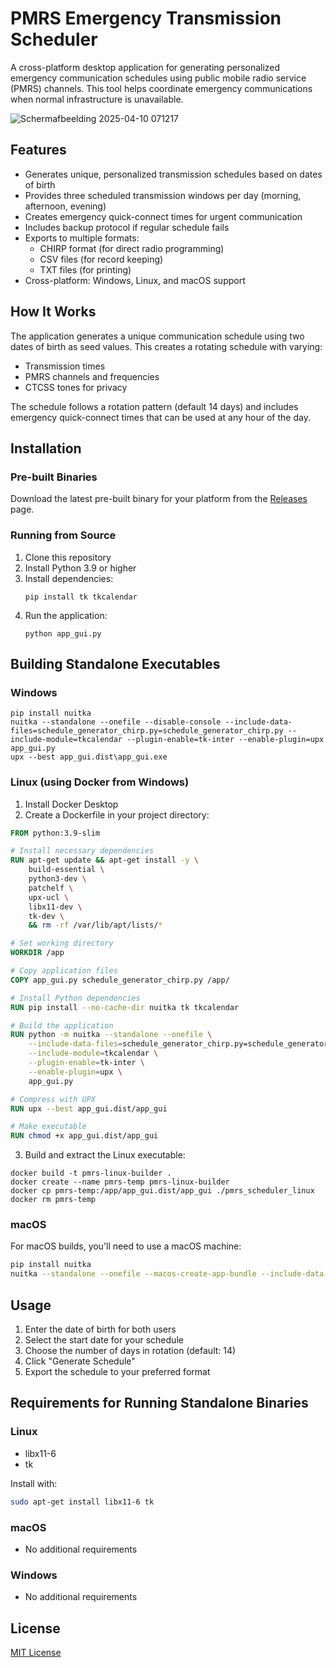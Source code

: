 # PMRS Emergency Transmission Scheduler

A cross-platform desktop application for generating personalized emergency communication schedules using public mobile radio service (PMRS) channels. This tool helps coordinate emergency communications when normal infrastructure is unavailable.

![Schermafbeelding 2025-04-10 071217](https://github.com/user-attachments/assets/641b123e-ddea-40ab-92d6-b2cdc98d3153)


## Features

- Generates unique, personalized transmission schedules based on dates of birth
- Provides three scheduled transmission windows per day (morning, afternoon, evening)
- Creates emergency quick-connect times for urgent communication
- Includes backup protocol if regular schedule fails
- Exports to multiple formats:
  - CHIRP format (for direct radio programming)
  - CSV files (for record keeping)
  - TXT files (for printing)
- Cross-platform: Windows, Linux, and macOS support

## How It Works

The application generates a unique communication schedule using two dates of birth as seed values. This creates a rotating schedule with varying:

- Transmission times
- PMRS channels and frequencies
- CTCSS tones for privacy

The schedule follows a rotation pattern (default 14 days) and includes emergency quick-connect times that can be used at any hour of the day.

## Installation

### Pre-built Binaries

Download the latest pre-built binary for your platform from the [Releases](https://github.com/joericochuyt/pmrs/releases/tag/pmrs) page.

### Running from Source

1. Clone this repository
2. Install Python 3.9 or higher
3. Install dependencies:
   ```
   pip install tk tkcalendar
   ```
4. Run the application:
   ```
   python app_gui.py
   ```

## Building Standalone Executables

### Windows

```batch
pip install nuitka
nuitka --standalone --onefile --disable-console --include-data-files=schedule_generator_chirp.py=schedule_generator_chirp.py --include-module=tkcalendar --plugin-enable=tk-inter --enable-plugin=upx app_gui.py
upx --best app_gui.dist\app_gui.exe
```

### Linux (using Docker from Windows)

1. Install Docker Desktop
2. Create a Dockerfile in your project directory:

```dockerfile
FROM python:3.9-slim

# Install necessary dependencies
RUN apt-get update && apt-get install -y \
    build-essential \
    python3-dev \
    patchelf \
    upx-ucl \
    libx11-dev \
    tk-dev \
    && rm -rf /var/lib/apt/lists/*

# Set working directory
WORKDIR /app

# Copy application files
COPY app_gui.py schedule_generator_chirp.py /app/

# Install Python dependencies
RUN pip install --no-cache-dir nuitka tk tkcalendar

# Build the application
RUN python -m nuitka --standalone --onefile \
    --include-data-files=schedule_generator_chirp.py=schedule_generator_chirp.py \
    --include-module=tkcalendar \
    --plugin-enable=tk-inter \
    --enable-plugin=upx \
    app_gui.py

# Compress with UPX
RUN upx --best app_gui.dist/app_gui

# Make executable
RUN chmod +x app_gui.dist/app_gui
```

3. Build and extract the Linux executable:

```batch
docker build -t pmrs-linux-builder .
docker create --name pmrs-temp pmrs-linux-builder
docker cp pmrs-temp:/app/app_gui.dist/app_gui ./pmrs_scheduler_linux
docker rm pmrs-temp
```

### macOS

For macOS builds, you'll need to use a macOS machine:

```bash
pip install nuitka
nuitka --standalone --onefile --macos-create-app-bundle --include-data-files=schedule_generator_chirp.py=schedule_generator_chirp.py --include-module=tkcalendar --plugin-enable=tk-inter app_gui.py
```

## Usage

1. Enter the date of birth for both users
2. Select the start date for your schedule
3. Choose the number of days in rotation (default: 14)
4. Click "Generate Schedule"
5. Export the schedule to your preferred format

## Requirements for Running Standalone Binaries

### Linux
- libx11-6
- tk

Install with:
```bash
sudo apt-get install libx11-6 tk
```

### macOS
- No additional requirements

### Windows
- No additional requirements

## License

[MIT License](LICENSE)
